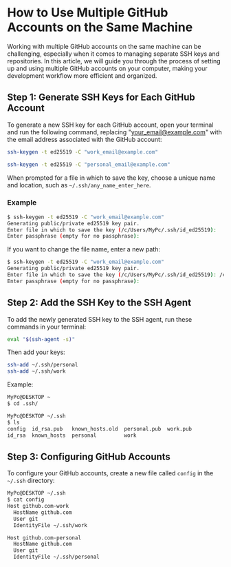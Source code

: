 # How to Use Multiple GitHub Accounts on the Same Machine

Working with multiple GitHub accounts on the same machine can be challenging, especially when it comes to managing separate SSH keys and repositories. In this article, we will guide you through the process of setting up and using multiple GitHub accounts on your computer, making your development workflow more efficient and organized.

## Step 1: Generate SSH Keys for Each GitHub Account

To generate a new SSH key for each GitHub account, open your terminal and run the following command, replacing "your_email@example.com" with the email address associated with the GitHub account:

```bash
ssh-keygen -t ed25519 -C "work_email@example.com"
```

```bash
ssh-keygen -t ed25519 -C "personal_email@example.com"
```

When prompted for a file in which to save the key, choose a unique name and location, such as `~/.ssh/any_name_enter_here`.

### Example

```bash
$ ssh-keygen -t ed25519 -C "work_email@example.com"
Generating public/private ed25519 key pair.
Enter file in which to save the key (/c/Users/MyPc/.ssh/id_ed25519):
Enter passphrase (empty for no passphrase):
```

If you want to change the file name, enter a new path:

```bash
$ ssh-keygen -t ed25519 -C "work_email@example.com"
Generating public/private ed25519 key pair.
Enter file in which to save the key (/c/Users/MyPc/.ssh/id_ed25519): /c/Users/MyPc/.ssh/any_name_enter_here
Enter passphrase (empty for no passphrase):
```


## Step 2: Add the SSH Key to the SSH Agent

To add the newly generated SSH key to the SSH agent, run these commands in your terminal:

```bash
eval "$(ssh-agent -s)"
```

Then add your keys:

```bash
ssh-add ~/.ssh/personal
ssh-add ~/.ssh/work
```

Example:

```bash
MyPc@DESKTOP ~
$ cd .ssh/

MyPc@DESKTOP ~/.ssh
$ ls
config  id_rsa.pub   known_hosts.old  personal.pub  work.pub
id_rsa  known_hosts  personal         work
```

## Step 3: Configuring GitHub Accounts

To configure your GitHub accounts, create a new file called `config` in the `~/.ssh` directory:

```bash
MyPc@DESKTOP ~/.ssh
$ cat config
Host github.com-work
  HostName github.com
  User git
  IdentityFile ~/.ssh/work

Host github.com-personal
  HostName github.com
  User git
  IdentityFile ~/.ssh/personal
```

